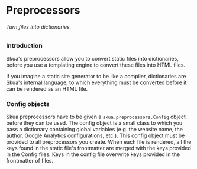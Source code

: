 # Preprocessors
###### Turn files into dictionaries.
### Introduction
Skua's preprocessors allow you to convert static files into dictionaries, before you use a templating engine to convert these files into HTML files. 

If you imagine a static site generator to be like a compiler, dictionaries are Skua's internal language, to which everything must be converted before it can be rendered as an HTML file. 

### Config objects
Skua preprocessors have to be given a `skua.preprocessors.Config` object before they can be used. The config object is a small class to which you pass a dictionary containing global variables (e.g. the website name, the author, Google Analytics configurations, etc.). This config object must be provided to all preprocessors you create. When each file is rendered, all the keys found in the static file's frontmatter are merged with the keys provided in the Config files. Keys in the config file overwrite keys provided in the frontmatter of files. 
